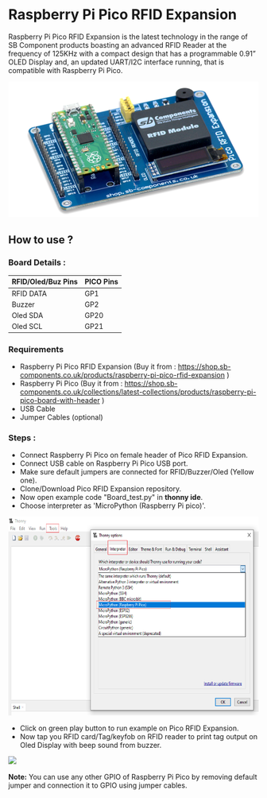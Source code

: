 # Raspberry Pi Pico RFID Expansion

Raspberry Pi Pico RFID Expansion is the latest technology in the range of SB Component products boasting an advanced RFID Reader at the frequency of 125KHz with a compact design that has a programmable 0.91” OLED Display and, an updated UART/I2C interface running, that is compatible with Raspberry Pi Pico.

<img src="product-pic.png" />

## How to use ?

### Board Details :

| RFID/Oled/Buz Pins |PICO Pins |
| -------------      | -----    |
| RFID DATA          | GP1      |
| Buzzer             | GP2      |
| Oled SDA           | GP20     |
| Oled SCL           | GP21     |


### Requirements

* Raspberry Pi Pico RFID Expansion (Buy it from : https://shop.sb-components.co.uk/products/raspberry-pi-pico-rfid-expansion )
* Raspberry Pi Pico (Buy it from : https://shop.sb-components.co.uk/collections/latest-collections/products/raspberry-pi-pico-board-with-header  )
* USB Cable
* Jumper Cables (optional)

### Steps :

* Connect Raspberry Pi Pico on female header of Pico RFID Expansion.
* Connect USB cable on Raspberry Pi Pico USB port.
* Make sure default jumpers are connected for RFID/Buzzer/Oled (Yellow one).
* Clone/Download Pico RFID Expansion repository.
* Now open example code "Board_test.py" in <b>thonny ide</b>.
* Choose interpreter as 'MicroPython (Raspberry Pi pico)'.

<img src="images/thonny-interpreter.PNG" width="600" height="400" />

* Click on green play button to run example on Pico RFID Expansion.
* Now tap you RFID card/Tag/keyfob on RFID reader to print tag output on Oled Display with beep sound from buzzer.

<img src="https://cdn.shopify.com/s/files/1/1217/2104/files/My_Video_3_1024x1024.gif?v=1614942246" />

<b>Note:</b> You can use any other GPIO of Raspberry Pi Pico by removing default jumper and connection it to GPIO using jumper cables. 
